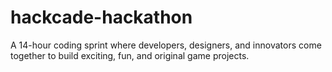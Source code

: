 # hackcade-hackathon
A 14-hour coding sprint where developers, designers, and innovators come together to build exciting, fun, and original game projects.
